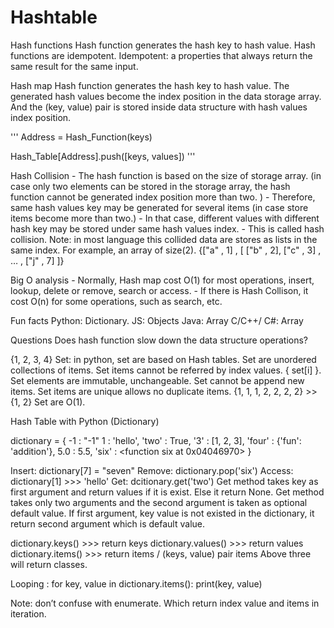 # Hashtable


Hash functions 
Hash function generates the hash key to hash value.
Hash functions are idempotent.
Idempotent: a properties that always return the same result for the same input.

Hash map
Hash function generates the hash key to hash value.
The generated hash values become the index position in the data storage array.
And the (key, value) pair is stored inside data structure with  hash values index position.

'''
Address = Hash_Function(keys)

Hash_Table[Address].push([keys, values])
'''

Hash Collision
	- The hash function is based on the size of storage array. (in case only two elements can be stored in the storage array, the hash function cannot be generated index position more than two. )
	- Therefore, same hash values key may be generated for several items (in case store items become more than two.)
	- In that case, different values with different hash key may be stored under same hash values index.
	- This is called hash collision.
Note: in most language this collided data are stores as lists in the same index. For example, an array of size(2).
{["a" , 1] , [ ["b" , 2], ["c" , 3] , … , ["j" , 7] ]} 

Big O analysis
	- Normally, Hash map cost O(1) for most operations, insert, lookup, delete or remove, search or access.
	- If there is Hash Collison, it cost O(n) for some operations, such as search, etc.

Fun facts
Python: Dictionary.
JS: Objects
Java: Array
C/C++/ C#: Array

Questions
Does hash function slow down the data structure operations?


{1, 2, 3, 4}
Set:  in python, set are based on Hash tables.
Set are unordered collections of items.
Set items cannot be referred by index values. { set[i] }.
Set elements are immutable, unchangeable.
Set cannot be append new items.
Set items are unique allows no duplicate items. {1, 1, 1, 2, 2, 2, 2} >> {1, 2}
Set are O(1).


Hash Table with Python (Dictionary)

dictionary = { 
 -1 : "-1"
  1 : 'hello', 
  'two' : True, 
  '3' : [1, 2, 3], 
  'four' : {'fun': 'addition'}, 
  5.0 : 5.5, 
  'six' : <function six at 0x04046970>
}

Insert: dictionary[7] = "seven"
Remove: dictionary.pop('six')
Access: dictionary[1]
                >>> 'hello'
Get: dcitionary.get('two')
Get method takes key as first argument and return values if it is exist. Else it return None.
Get method takes only two arguments and the second argument is taken as optional default value.
If first argument, key value is not existed in the dictionary, it return second argument which is default value.

dictionary.keys()   >>> return keys 
dictionary.values() >>> return values
dictionary.items() >>> return items / (keys, value) pair items
Above three will return classes.

Looping : 
for key, value in dictionary.items():
    print(key, value)

Note: don’t confuse with enumerate. Which return index value and items in iteration.


